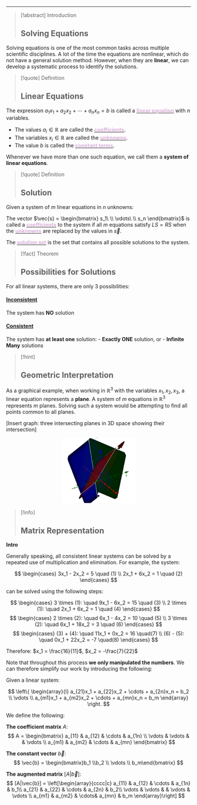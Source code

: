 
--- 


> [!abstract] Introduction
> ## Solving Equations

Solving equations is one of the most common tasks across multiple scientific disciplines. A lot of the time the equations are nonlinear, which do not have a general solution method. However, when they are **linear**, we can develop a systematic process to identify the solutions.

> [!quote] Definition
> ## Linear Equations

The expression $a_1x_1 + a_2x_2 + \cdots + a_nx_n = b$ is called a <u><strong style="color:#dab1da" >linear equation</u></strong> with $n$ variables.

- The values $a_i \in \mathbb{R}$ are called the <u><strong style="color:#dab1da" >coefficients</u></strong>.
- The variables $x_i \in \mathbb{R}$ are called the <u><strong style="color:#dab1da">unknowns</u></strong>.
- The value $b$ is called the <u><strong style="color:#dab1da">constant terms</u></strong>.

Whenever we have more than one such equation, we call them a **system of linear equations**.

> [!quote] Definition 
> ## Solution

Given a system of $m$ linear equations in $n$ unknowns:

The vector $\vec{s} = \begin{bmatrix} s_1\ \\ \vdots\ \\ s_n \end{bmatrix}$ is called a <u><strong style="color:#dab1da" >coefficients</u></strong> to the system if all $m$ equations satisfy $LS = RS$ when the <u><strong style="color:#dab1da" >unknowns</u></strong> are replaced by the values in $\vec{s}$.

The <u><strong style="color:#dab1da" >solution set</u></strong> is the set that contains all possible solutions to the system.

> [!fact] Theorem
> ## Possibilities for Solutions

For all linear systems, there are only 3 possibilities:
#### <u>Inconsistent</u>
The system has **NO** solution
#### <u>Consistent</u>
The system has **at least one** solution:
	- **Exactly ONE** solution, or
	- **Infinite Many** solutions


> [!hint] 
> ## Geometric Interpretation

As a graphical example, when working in $\mathbb{R}^3$ with the variables $x_1, x_2, x_3$, a linear equation represents a **plane**. A system of $m$ equations in $\mathbb{R}^3$ represents $m$ planes. Solving such a system would be attempting to find all points common to all planes.

[Insert graph: three intersecting planes in 3D space showing their intersection]

<div style="text-align: center;">
  <img src="./Media/image.png" style="width:40%">
</div>


> [!info] 
> ## Matrix Representation

**Intro**

Generally speaking, all consistent linear systems can be solved by a repeated use of multiplication and elimination. For example, the system:

$$ 
\begin{cases}  
3x_1 - 2x_2 = 5 \quad (1)  \\ 
2x_1 + 6x_2 = 1 \quad (2) 
\end{cases}
$$


can be solved using the following steps:

$$
\begin{cases}
3 \times (1): \quad 9x_1 - 6x_2 = 15 \quad (3) \\
2 \times (1): \quad 2x_1 + 6x_2 = 1 \quad (4)
\end{cases}
$$
$$
\begin{cases}
2 \times (2): \quad 6x_1 - 4x_2 = 10 \quad (5) \\
3 \times (2): \quad 6x_1 + 18x_2 = 3 \quad (6)
\end{cases}
$$
$$
\begin{cases}
(3) + (4): \quad 11x_1 + 0x_2 = 16 \quad(7) \\
(6) - (5): \quad 0x_1 + 22x_2 = -7 \quad(8)
\end{cases}
$$

Therefore: $x_1 = \frac{16}{11}$, $x_2 = -\frac{7}{22}$

Note that throughout this process **we only manipulated the numbers**. We can therefore simplify our work by introducing the following:

Given a linear system:


$$
\left\{
\begin{array}{l}
a_{21}x_1 + a_{22}x_2 + \cdots + a_{2n}x_n = b_2 \\
\vdots \\
a_{m1}x_1 + a_{m2}x_2 + \cdots + a_{mn}x_n = b_m
\end{array}
\right.
$$

We define the following:

**The coefficient matrix** $A$: 
$$ 
A = \begin{bmatrix} a_{11} & a_{12} & \cdots & a_{1n} \\ \vdots & \vdots & & \vdots \\ a_{m1} & a_{m2} & \cdots & a_{mn} \end{bmatrix} 
$$

**The constant vector** $\vec{b}$: 
$$
\vec{b} = \begin{bmatrix}b_1 \\b_2 \\ \vdots \\ b_m\end{bmatrix} 
$$

**The augmented matrix** $[A|\vec{b}]$: 
$$
[A|\vec{b}] = \left[\begin{array}{cccc|c}
a_{11} & a_{12} & \cdots & a_{1n} & b_1\\
a_{21} & a_{22} & \cdots & a_{2n} & b_2\\
\vdots & \vdots &  & \vdots & \vdots \\ 
a_{m1} & a_{m2} & \cdots& a_{mn} & b_m
\end{array}\right]
$$
